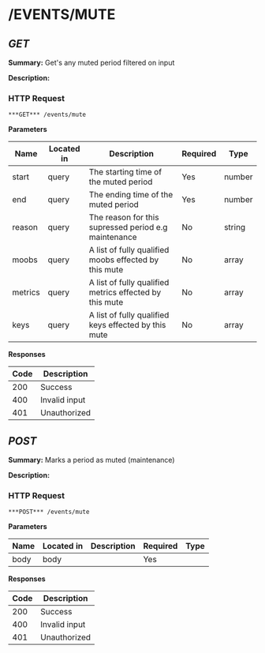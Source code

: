 # /EVENTS/MUTE
## ***GET***

**Summary:** Get's any muted period filtered on input

**Description:**

### HTTP Request
`***GET*** /events/mute`

**Parameters**

| Name | Located in | Description | Required | Type |
| ---- | ---------- | ----------- | -------- | ---- |
| start | query | The starting time of the muted period | Yes | number |
| end | query | The ending time of the muted period | Yes | number |
| reason | query | The reason for this supressed period e.g maintenance | No | string |
| moobs | query | A list of fully qualified moobs effected by this mute | No | array |
| metrics | query | A list of fully qualified metrics effected by this mute | No | array |
| keys | query | A list of fully qualified keys effected by this mute | No | array |

**Responses**

| Code | Description |
| ---- | ----------- |
| 200 | Success |
| 400 | Invalid input |
| 401 | Unauthorized |

## ***POST***

**Summary:** Marks a period as muted (maintenance)

**Description:**

### HTTP Request
`***POST*** /events/mute`

**Parameters**

| Name | Located in | Description | Required | Type |
| ---- | ---------- | ----------- | -------- | ---- |
| body | body |  | Yes |  |

**Responses**

| Code | Description |
| ---- | ----------- |
| 200 | Success |
| 400 | Invalid input |
| 401 | Unauthorized |
